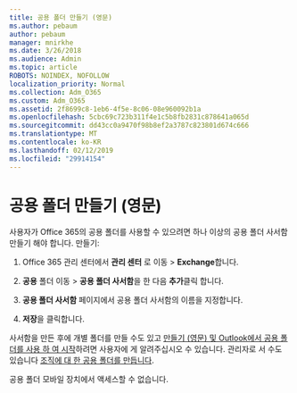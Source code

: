 ```yaml
---
title: 공용 폴더 만들기 (영문)
ms.author: pebaum
author: pebaum
manager: mnirkhe
ms.date: 3/26/2018
ms.audience: Admin
ms.topic: article
ROBOTS: NOINDEX, NOFOLLOW
localization_priority: Normal
ms.collection: Adm_O365
ms.custom: Adm_O365
ms.assetid: 2f8699c8-1eb6-4f5e-8c06-08e960092b1a
ms.openlocfilehash: 5cbc69c723b311f4e1c5b8fb2831c878641a065d
ms.sourcegitcommit: dd43cc0a9470f98b8ef2a3787c823801d674c666
ms.translationtype: MT
ms.contentlocale: ko-KR
ms.lasthandoff: 02/12/2019
ms.locfileid: "29914154"
---
```

# <a name="creating-public-folders"></a>공용 폴더 만들기 (영문)

사용자가 Office 365의 공용 폴더를 사용할 수 있으려면 하나 이상의 공용 폴더 사서함 만들기 해야 합니다. 만들기:
  
1. Office 365 관리 센터에서 **관리 센터** 로 이동 \> **Exchange**합니다.
    
2. **공용** 폴더 이동 \> **공용 폴더 사서함**을 한 다음 **추가**클릭 합니다.
    
3. **공용 폴더 사서함** 페이지에서 공용 폴더 사서함의 이름을 지정합니다.
    
4. **저장**을 클릭합니다.
    
사서함을 만든 후에 개별 폴더를 만들 수도 있고 [만들기 (영문) 및 Outlook에서 공용 폴더를 사용 하 여 시작](https://support.office.com/article/Create-and-share-a-public-folder-in-Outlook-a2835011-d524-4a5c-a207-05c159bb2a97)하려면 사용자에 게 알려주십시오 수 있습니다. 관리자로 서 수도 있습니다 [조직에 대 한 공용 폴더를 만듭니다](https://technet.microsoft.com/library/bb691104%28v=exchg.150%29.aspx).
  
공용 폴더 모바일 장치에서 액세스할 수 없습니다.
  

